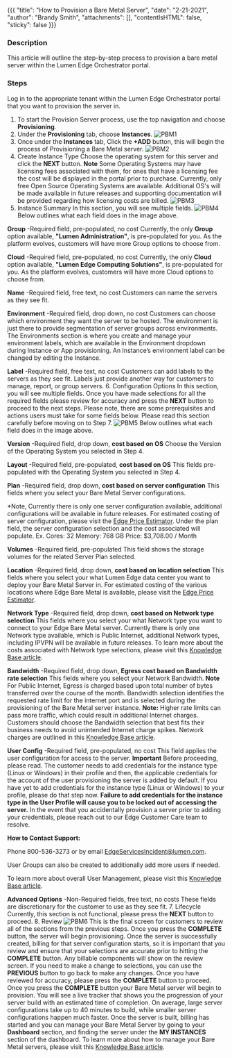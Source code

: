 {{{
  "title": "How to Provision a Bare Metal Server",
  "date": "2-21-2021",
  "author": "Brandy Smith",
  "attachments": [],
  "contentIsHTML": false,
  "sticky": false
}}}
 
### Description

This article will outline the step-by-step process to provision a bare metal server within the Lumen Edge Orchestrator portal.

### Steps

Log in to the appropriate tenant within the Lumen Edge Orchestrator portal that you want to provision the server in.

1. To start the Provision Server process, use the top navigation and choose **Provisioning**.
2. Under the **Provisioning** tab, choose **Instances**.
  ![PBM1](../../images/PBM1.png)
3. Once under the **Instances** tab, Click the **+ADD** button, this will begin the process of Provisioning a Bare Metal server.
  ![PBM2](../../images/PBM2.png)
4. Create Instance Type
Choose the operating system for this server and click the **NEXT** button.
**Note** Some Operating Systems may have licensing fees associated with them, for ones that have a licensing fee the cost will be displayed in the portal prior to purchase.
Currently, only free Open Source Operating Systems are available.
Additional OS's will be made available in future releases and supporting documentation will be provided regarding how licensing costs are billed.
  ![PBM3](../../images/PBM3.png)
5. Instance Summary
In this section, you will see multiple fields.
  ![PBM4](../../images/PBM4.png)
Below outlines what each field does in the image above.

**Group**
-Required field, pre-populated, no cost
Currently, the only **Group** option available, **"Lumen Administration"**, is pre-populated for you.
As the platform evolves, customers will have more Group options to choose from.

**Cloud**
-Required field, pre-populated, no cost
Currently, the only **Cloud** option available, **"Lumen Edge Computing Solutions"**, is pre-populated for you.
As the platform evolves, customers will have more Cloud options to choose from.

**Name**
-Required field, free text, no cost
Customers can name the servers as they see fit.

**Environment**
-Required field, drop down, no cost
Customers can choose which environment they want the server to be hosted.
The environment is just there to provide segmentation of server groups across environments.
The Environments section is where you create and manage your environment labels, which are available in the Environment dropdown during Instance or App provisioning.
An Instance’s environment label can be changed by editing the Instance.

**Label**
-Required field, free text, no cost
Customers can add labels to the servers as they see fit.
Labels just provide another way for customers to manage, report, or group servers.
6. Configuration Options
In this section, you will see multiple fields. Once you have made selections for all the required fields please review for accuracy and press the **NEXT** button to proceed to the next steps.
Please note, there are some prerequisites and actions users must take for some fields below. Please read this section carefully before moving on to Step 7.
  ![PBM5](../../images/PBM5.png)
Below outlines what each field does in the image above.

**Version**
-Required field, drop down, **cost based on OS**
Choose the Version of the Operating System you selected in Step 4.

**Layout**
-Required field, pre-populated, **cost based on OS**
This fields pre-populated with the Operating System you selected in Step 4.

**Plan**
-Required field, drop down, **cost based on server configuration**
This fields where you select your Bare Metal Server configurations.

*Note,
Currently there is only one server configuration available, additional configurations will be available in future releases.
For estimated costing of server configuration, please visit the [Edge Price Estimator](https://www.ctl.io/estimator/).
Under the plan field, the server configuration selection and the cost associated will populate.
Ex. Cores: 32  Memory: 768 GB   Price: $3,708.00 / Month

**Volumes**
-Required field, pre-populated
This field shows the storage volumes for the related Server Plan selected.

**Location**
-Required field, drop down, **cost based on location selection**
This fields where you select your what Lumen Edge data center you want to deploy your Bare Metal Server in.
For estimated costing of the various locations where Edge Bare Metal is available, please visit the [Edge Price Estimator](https://www.ctl.io/estimator/).

**Network Type**
-Required field, drop down, **cost based on Network type selection**
This fields where you select your what Network type you want to connect to your Edge Bare Metal server.
Currently there is only one Network type available, which is Public Internet, additional Network types, including IPVPN will be available in future releases.
To learn more about the costs associated with Network type selections, please visit this [Knowledge Base article](./edge-bare-metal-billing/).

**Bandwidth**
-Required field, drop down, **Egress cost based on Bandwidth rate selection**
This fields where you select your Network Bandwidth.
**Note**
For Public Internet, Egress is charged based upon total number of bytes transferred over the course of the month.
Bandwidth selection identifies the requested rate limit for the internet port and is selected during the provisioning of the Bare Metal server instance.
**Note:** Higher rate limits can pass more traffic, which could result in additional Internet charges.
Customers should choose the Bandwidth selection that best fits their business needs to avoid unintended Internet charge spikes.
Network charges are outlined in this [Knowledge Base article](./edge-bare-metal-billing).

**User Config**
-Required field, pre-populated, no cost
This field applies the user configuration for access to the server.
**Important**
Before proceeding, please read.
The customer needs to add credentials for the instance type (Linux or Windows) in their profile and then, the applicable credentials for the account of the user provisioning the server is added by default.
If you have yet to add credentials for the instance type (Linux or Windows) to your profile, please do that step now.
**Failure to add credentials for the instance type in the User Profile will cause you to be locked out of accessing the server.**
In the event that you accidentally provision a server prior to adding your credentials, please reach out to our Edge Customer Care team to resolve.

**How to Contact Support:**

Phone 800-536-3273 or by email [EdgeServicesIncident@lumen.com](mailto:EdgeServicesIncident@lumen.com).

User Groups can also be created to additionally add more users if needed.

To learn more about overall User Management, please visit this [Knowledge Base article](../Administration/user-management).

**Advanced Options**
-Non-Required fields, free text, no costs
These fields are discretionary for the customer to use as they see fit.
7. Lifecycle
Currently, this section is not functional, please press the **NEXT** button to proceed.
8. Review
  ![PBM6](../../images/PBM6.png)
This is the final screen for customers to review all of the sections from the previous steps. Once you press the **COMPLETE** button, the server will begin provisioning.
Once the server is successfully created, billing for that server configuration starts, so it is important that you review and ensure that your selections are accurate prior to hitting the **COMPLETE** button.
Any billable components will show on the review screen.
If you need to make a change to selections, you can use the **PREVIOUS** button to go back to make any changes.
Once you have reviewed for accuracy, please press the **COMPLETE** button to proceed.
Once you press the **COMPLETE** button your Bare Metal server will begin to provision.
You will see a live tracker that shows you the progression of your server build with an estimated time of completion.
On average, large server configurations take up to 40 minutes to build, while smaller server configurations happen much faster.
Once the server is built, billing has started and you can manage your Bare Metal Server by going to your **Dashboard** section, and finding the server under the **MY INSTANCES** section of the dashboard.
To learn more about how to manage your Bare Metal servers, please visit this [Knowledge Base article](./managing-bare-metal-instances).
